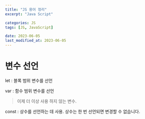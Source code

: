 ```yaml
---
title: "JS 용어 정리"
excerpt: "Java Script"

categories: JS
tags: [JS, JavaScript]

date: 2023-06-05
last_modified_at: 2023-06-05
---
```


# 변수 선언

let : 블록 범위 변수를 선언

var : 함수 범위 변수를 선언 

> 이제 더 이상 사용 하지 않는 변수. 

const : 상수를 선언하는 데 사용. 상수는 한 번 선언되면 변경할 수 없습니다.
